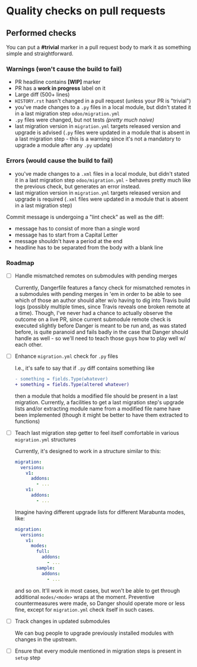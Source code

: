 <!--
This file has been generated with 'invoke project.sync'.
Do not modify. Any manual change will be lost.
Please propose your modification on
https://github.com/camptocamp/odoo-template instead.
-->
# Quality checks on pull requests

## Performed checks

You can put a **#trivial** marker in a pull request body to mark it as something
simple and straightforward.

### Warnings (won't cause the build to fail)

- PR headline contains **[WIP]** marker
- PR has a **work in progress** label on it
- Large diff (500+ lines)
- `HISTORY.rst` hasn't changed in a pull request (unless your PR is "trivial")
- you've made changes to a `.py` files in a local module, but didn't stated it
  in a last migration step `odoo/migration.yml`
- `.py` files were changed, but not tests *(pretty much naive)*
- last migration version in `migration.yml` targets released version and upgrade
  is advised (`.py` files were updated in a module that is absent in a last
  migration step - this is a warning since it's not a mandatory to upgrade a
  module after any `.py` update)

### Errors (would cause the build to fail)

- you've made changes to a `.xml` files in a local module, but didn't stated it
  in a last migration step `odoo/migration.yml` - behaves pretty much like the
  previous check, but generates an error instead.
- last migration version in `migration.yml` targets released version and upgrade
  is required (`.xml` files were updated in a module that is absent in a last
  migration step)

Commit message is undergoing a "lint check" as well as the diff:
- message has to consist of more than a single word
- message has to start from a Capital Letter
- message shouldn't have a period at the end
- headline has to be separated from the body with a blank line

### Roadmap

- [ ] Handle mismatched remotes on submodules with pending merges

  Currently, Dangerfile features a fancy check for mismatched remotes in a
  submodules with pending merges in 'em in order to be able to see which of
  those an author should alter w/o having to dig into Travis build logs
  (possibly multiple times, since Travis reveals one broken remote at a time).
  Though, I've never had a chance to actually observe the outcome on a live PR,
  since current submodule remote check is executed slightly before Danger is
  meant to be run and, as was stated before, is quite paranoid and fails badly
  in the case that Danger should handle as well - so we'll need to teach those
  guys how to play well w/ each other.

- [ ] Enhance `migration.yml` check for `.py` files

  I.e., it's safe to say that if `.py` diff contains something like
  ```diff
  - something = fields.Type(whatever)
  + something = fields.Type(altered whatever)
  ```
  then a module that holds a modified file should be present in a last migration.
  Currently, a facilities to get a last migration step's upgrade lists and/or
  extracting module name from a modified file name have been implemented (though
  it might be better to have them extracted to functions)

- [ ] Teach last migration step getter to feel itself comfortable in various `migration.yml` structures

  Currently, it's designed to work in a structure similar to this:
  ```yaml
  migration:
    versions:
      v1:
        addons:
          - ...
      v1:
        addons:
          - ...
  ```
  Imagine having different upgrade lists for different Marabunta modes, like:
  ```yaml
  migration:
    versions:
      v1:
        modes:
          full:
            addons:
              - ...
          sample:
            addons:
              - ...
  ```
  and so on. It'll work in most cases, but won't be able to get through
  additional `modes/<mode>` wraps at the moment.
  Preventive countermeasures were made, so Danger should operate more or less
  fine, except for `migration.yml` check itself in such cases.

- [ ] Track changes in updated submodules

  We can bug people to upgrade previously installed modules with changes in the
  upstream.

- [ ] Ensure that every module mentioned in migration steps is present in `setup` step
